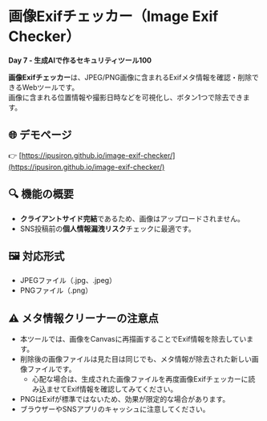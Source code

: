 # 画像Exifチェッカー（Image Exif Checker）

**Day 7 - 生成AIで作るセキュリティツール100**

**画像Exifチェッカー**は、JPEG/PNG画像に含まれるExifメタ情報を確認・削除できるWebツールです。  
画像に含まれる位置情報や撮影日時などを可視化し、ボタン1つで除去できます。

## 🌐 デモページ

👉 [https://ipusiron.github.io/image-exif-checker/](https://ipusiron.github.io/image-exif-checker/)

## 🔍 機能の概要

- **クライアントサイド完結**であるため、画像はアップロードされません。
- SNS投稿前の**個人情報漏洩リスク**チェックに最適です。

## 🖼 対応形式
- JPEGファイル（.jpg、.jpeg）
- PNGファイル（.png）

## ⚠️ メタ情報クリーナーの注意点

- 本ツールでは、画像をCanvasに再描画することでExif情報を除去しています。
- 削除後の画像ファイルは見た目は同じでも、メタ情報が除去された新しい画像ファイルです。
	- 心配な場合は、生成された画像ファイルを再度画像Exifチェッカーに読み込ませてExif情報を確認してみてください。  
- PNGはExifが標準ではないため、効果が限定的な場合があります。
- ブラウザーやSNSアプリのキャッシュに注意してください。

